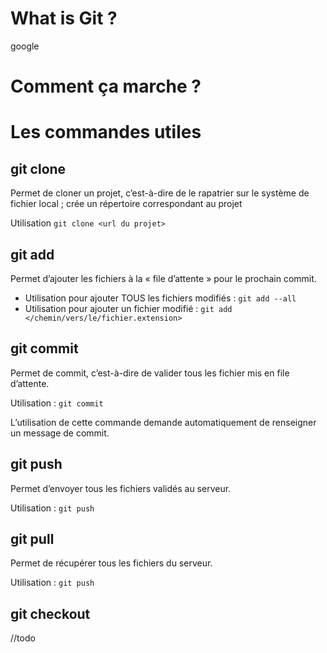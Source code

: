 # What is Git ? 

google

# Comment ça marche ?



# Les commandes utiles

## git clone

Permet de cloner un projet, c’est-à-dire de le rapatrier sur le système de fichier local ; crée un répertoire correspondant au projet

Utilisation `git clone <url du projet>`

## git add

Permet d’ajouter les fichiers à la « file d’attente » pour le prochain commit.

- Utilisation pour ajouter TOUS les fichiers modifiés : `git add --all`
- Utilisation pour ajouter un fichier modifié : `git add </chemin/vers/le/fichier.extension>`

## git commit

Permet de commit, c’est-à-dire de valider tous les fichier mis en file d’attente.

Utilisation : `git commit`

L’utilisation de cette commande demande automatiquement de renseigner un message de commit.

## git push

Permet d’envoyer tous les fichiers validés au serveur.

Utilisation : `git push`

## git pull

Permet de récupérer tous les fichiers du serveur.

Utilisation : `git push`

## git checkout

//todo